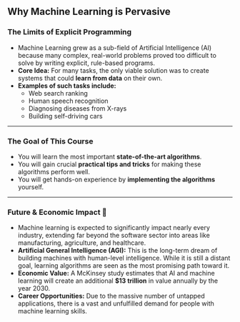 ## **Why Machine Learning is Pervasive**

### **The Limits of Explicit Programming**

- Machine Learning grew as a sub-field of Artificial Intelligence (AI) because many complex, real-world problems proved too difficult to solve by writing explicit, rule-based programs.
- **Core Idea:** For many tasks, the only viable solution was to create systems that could **learn from data** on their own.
- **Examples of such tasks include:**
  - Web search ranking
  - Human speech recognition
  - Diagnosing diseases from X-rays
  - Building self-driving cars

---

### **The Goal of This Course**

- You will learn the most important **state-of-the-art algorithms**.
- You will gain crucial **practical tips and tricks** for making these algorithms perform well.
- You will get hands-on experience by **implementing the algorithms** yourself.

---

### **Future & Economic Impact 🚀**

- Machine learning is expected to significantly impact nearly every industry, extending far beyond the software sector into areas like manufacturing, agriculture, and healthcare.
- **Artificial General Intelligence (AGI):** This is the long-term dream of building machines with human-level intelligence. While it is still a distant goal, learning algorithms are seen as the most promising path toward it.
- **Economic Value:** A McKinsey study estimates that AI and machine learning will create an additional **$13 trillion** in value annually by the year 2030.
- **Career Opportunities:** Due to the massive number of untapped applications, there is a vast and unfulfilled demand for people with machine learning skills.
